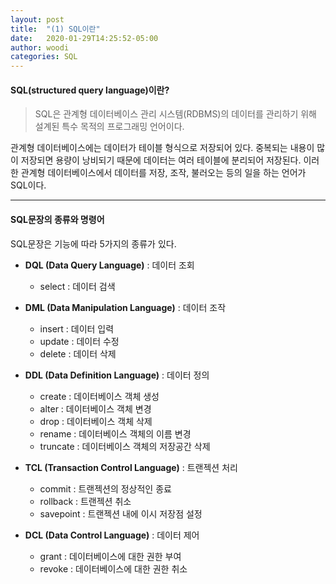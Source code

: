 ```yaml
---
layout: post
title:  "(1) SQL이란"
date:   2020-01-29T14:25:52-05:00
author: woodi
categories: SQL
---
```


#### SQL(structured query language)이란?
> SQL은 관계형 데이터베이스 관리 시스템(RDBMS)의 데이터를 관리하기 위해 설계된 특수 목적의 프로그래밍 언어이다.

관계형 데이터베이스에는 데이터가 테이블 형식으로 저장되어 있다. 중복되는 내용이 많이 저장되면 용량이 낭비되기 때문에 데이터는 여러 테이블에 분리되어 저장된다. 이러한 관계형 데이터베이스에서 데이터를 저장, 조작, 불러오는 등의 일을 하는 언어가 SQL이다.


- - -

#### SQL문장의 종류와 명령어
SQL문장은 기능에 따라 5가지의 종류가 있다.

- **DQL (Data Query Language)** : 데이터 조회
	- select : 데이터 검색

- **DML (Data Manipulation Language)** :  데이터 조작
	- insert : 데이터 입력
	- update : 데이터 수정
	- delete : 데이터 삭제

- **DDL (Data Definition Language)** : 데이터 정의
	- create : 데이터베이스 객체 생성
	- alter : 데이터베이스 객체 변경
	- drop : 데이터베이스 객체 삭제
	- rename : 데이터베이스 객체의 이름 변경
	- truncate : 데이터베이스 객체의 저장공간 삭제

- **TCL (Transaction Control Language)** : 트랜젝션 처리
	- commit : 트랜젝션의 정상적인 종료
	- rollback : 트랜젝션 취소
	- savepoint : 트랜젝션 내에 이시 저장점 설정

- **DCL (Data Control Language)** : 데이터 제어
	- grant : 데이터베이스에 대한 권한 부여
	- revoke : 데이터베이스에 대한 권한 취소

